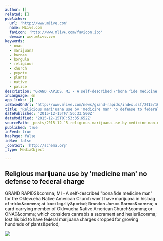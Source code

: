 ```yaml
---
author: []
related: []
publisher:
  url: 'http://www.mlive.com'
  name: MLive.com
  favicon: 'http://www.mlive.com/favicon.ico'
  domain: www.mlive.com
keywords:
  - onac
  - marijuana
  - barnes
  - borgula
  - religious
  - church
  - peyote
  - plants
  - native
  - police
description: "GRAND RAPIDS, MI - A self-described \"bona fide medicine man\" for the Oklevueha Native American Church won't have marijuana in his bag of tricks, at least legally. Branden James Barnes, a card-carrying member of Oklevueha Native American Church, or ONAC, which considers cannabis a sacrament and healer, lost his bid to have federal marijuana charges dropped for growing hundreds of plants."
inLanguage: en
app_links: []
isBasedOnUrl: 'http://www.mlive.com/news/grand-rapids/index.ssf/2015/10/religious_marijuana_use_by_med.html'
title: "Religious marijuana use by 'medicine man' no defense to federal charge"
datePublished: '2015-12-15T07:56:33.500Z'
dateModified: '2015-12-15T07:53:35.652Z'
sourcePath: _posts/2015-12-15-religious-marijuana-use-by-medicine-man-no-defense-to-fede.md
published: true
inFeed: true
hasPage: false
inNav: false
_context: 'http://schema.org'
_type: MediaObject

---
```

<article style=""><h1>Religious marijuana use by 'medicine man' no defense to federal charge</h1><p>GRAND RAPIDS&amp;comma; MI - A self-described "bona fide medicine man" for the Oklevueha Native American Church won't have marijuana in his bag of tricks&amp;comma; at least legally&amp;period; Branden James Barnes&amp;comma; a card-carrying member of Oklevueha Native American Church&amp;comma; or ONAC&amp;comma; which considers cannabis a sacrament and healer&amp;comma; lost his bid to have federal marijuana charges dropped for growing hundreds of plants&amp;period;</p><img src="http://imgick.mlive.com/home/mlive-media/width620/img/grandrapidspress/photo/2015/10/20/19014758-large.jpg" /></article>